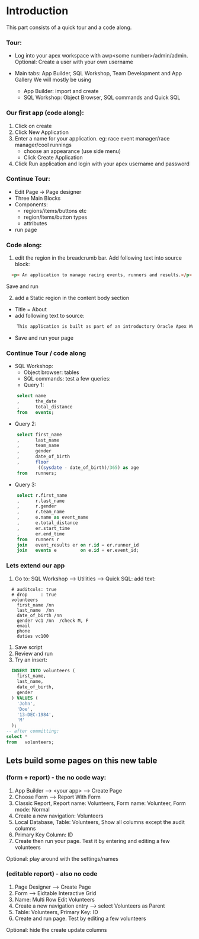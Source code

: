 # Introduction
This part consists of a quick tour and a code along.

### Tour:
* Log into your apex workspace with awp\<some number\>/admin/admin.
  Optional: Create a user with your own username

* Main tabs: App Builder, SQL Workshop, Team Development and App Gallery
  We will mostly be using
  * App Builder: import and create
  * SQL Workshop: Object Browser, SQL commands and Quick SQL
  
### Our first app (code along):
1. Click on create
1. Click New Application
1. Enter a name for your application. eg: race event manager/race manager/cool runnings
   * choose an appearance (use side menu)
   * Click Create Application
1. Click Run application and login with your apex username and password

### Continue Tour:
- Edit Page -> Page designer
- Three Main Blocks
- Components:
  * regions/items/buttons etc
  * region/items/button types
  * attributes
- run page

### Code along:
1. edit the region in the breadcrumb bar. Add following text into source block:
```` html
  <p> An application to manage racing events, runners and results.</p>
````
  Save and run

2. add a Static region in the content body section
  * Title = About
  * add following text to source:
```` html
    This application is built as part of an introductory Oracle Apex Workshop, compliments of Qualogy Caribbean. </br>The workshop can be downloaded at <a href="https://github.com/SullivanC137/Apex-Workshops" target="_blank"> Github</a>. </br>If you have any more questions after this workshop, just send an <a href="mailto:sullivan.kromosoeto@outlook.com?&subject=Question%20about%20the%20APEX%20workshop&body=Hi%20Sullivan%2C%0A%0AI%20have%20the%20following%20question%20about%20that%20last%20apex%20workshop.%0A%0A%3Cyour%20question%3E%0A%0ARegards%2C%0A%3Cyour%20name%3E%0A">email to Sullivan Kromosoeto</a>.
````
  * Save and run your page
  
### Continue Tour / code along
- SQL Workshop:
  * Object browser: tables
  * SQL commands: test a few queries:
  * Query 1:
```` sql
    select name
    ,      the_date
    ,      total_distance
    from   events;
````
  * Query 2:
```` sql
    select first_name
    ,      last_name
    ,      team_name
    ,      gender
    ,      date_of_birth
    ,      floor
            ((sysdate - date_of_birth)/365) as age
    from   runners;
````
  * Query 3:
```` sql
    select r.first_name
    ,      r.last_name
    ,      r.gender
    ,      r.team_name
    ,      e.name as event_name
    ,      e.total_distance
    ,      er.start_time
    ,      er.end_time
    from   runners r
    join   event_results er on r.id = er.runner_id
    join   events e         on e.id = er.event_id;
````

### Lets extend our app
1. Go to: SQL Workshop --> Utilities --> Quick SQL:
add text:
````
  # auditcols: true
  # drop     : true
  volunteers
    first_name /nn
    last_name  /nn
    date_of_birth /nn
    gender vc1 /nn  /check M, F
    email
    phone
    duties vc100
 ````
1. Save script
1. Review and run
1. Try an insert:
```` sql
  INSERT INTO volunteers (
    first_name,
    last_name,
    date_of_birth,
    gender
  ) VALUES (
    'John',
    'Doe',
    '13-DEC-1984',
    'M'
  );
-- after committing:
select * 
from   volunteers;
````

## Lets build some pages on this new table
### (form + report) - the no code way:
1. App Builder --> \<your app\> --> Create Page
2. Choose Form --> Report With Form
3. Classic Report, Report name: Volunteers, Form name: Volunteer, Form mode: Normal
4. Create a new navigation: Volunteers
5. Local Database, Table: Volunteers, Show all columns except the audit columns
6. Primary Key Column: ID
7. Create then run your page. Test it by entering and editing a few volunteers

Optional: play around with the settings/names

### (editable report) - also no code
1. Page Designer --> Create Page
2. Form --> Eidtable Interactive Grid
3. Name: Multi Row Edit Volunteers
4. Create a new navigation entry --> select Volunteers as Parent
5. Table: Volunteers, Primary Key: ID
6. Create and run page. Test by editing a few volunteers

Optional: hide the create update columns
